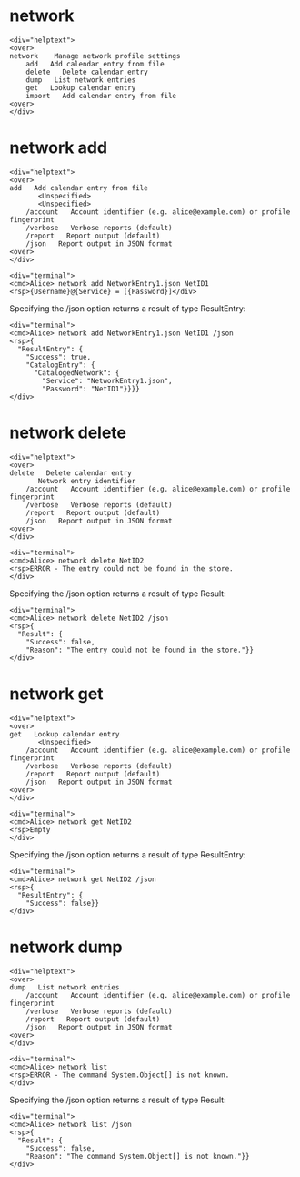 

# network

~~~~
<div="helptext">
<over>
network    Manage network profile settings
    add   Add calendar entry from file
    delete   Delete calendar entry
    dump   List network entries
    get   Lookup calendar entry
    import   Add calendar entry from file
<over>
</div>
~~~~


# network add

~~~~
<div="helptext">
<over>
add   Add calendar entry from file
       <Unspecified>
       <Unspecified>
    /account   Account identifier (e.g. alice@example.com) or profile fingerprint
    /verbose   Verbose reports (default)
    /report   Report output (default)
    /json   Report output in JSON format
<over>
</div>
~~~~

~~~~
<div="terminal">
<cmd>Alice> network add NetworkEntry1.json NetID1
<rsp>{Username}@{Service} = [{Password}]</div>
~~~~

Specifying the /json option returns a result of type ResultEntry:

~~~~
<div="terminal">
<cmd>Alice> network add NetworkEntry1.json NetID1 /json
<rsp>{
  "ResultEntry": {
    "Success": true,
    "CatalogEntry": {
      "CatalogedNetwork": {
        "Service": "NetworkEntry1.json",
        "Password": "NetID1"}}}}
</div>
~~~~


# network delete

~~~~
<div="helptext">
<over>
delete   Delete calendar entry
       Network entry identifier
    /account   Account identifier (e.g. alice@example.com) or profile fingerprint
    /verbose   Verbose reports (default)
    /report   Report output (default)
    /json   Report output in JSON format
<over>
</div>
~~~~

~~~~
<div="terminal">
<cmd>Alice> network delete NetID2
<rsp>ERROR - The entry could not be found in the store.
</div>
~~~~

Specifying the /json option returns a result of type Result:

~~~~
<div="terminal">
<cmd>Alice> network delete NetID2 /json
<rsp>{
  "Result": {
    "Success": false,
    "Reason": "The entry could not be found in the store."}}
</div>
~~~~


# network get

~~~~
<div="helptext">
<over>
get   Lookup calendar entry
       <Unspecified>
    /account   Account identifier (e.g. alice@example.com) or profile fingerprint
    /verbose   Verbose reports (default)
    /report   Report output (default)
    /json   Report output in JSON format
<over>
</div>
~~~~

~~~~
<div="terminal">
<cmd>Alice> network get NetID2
<rsp>Empty
</div>
~~~~

Specifying the /json option returns a result of type ResultEntry:

~~~~
<div="terminal">
<cmd>Alice> network get NetID2 /json
<rsp>{
  "ResultEntry": {
    "Success": false}}
</div>
~~~~


# network dump

~~~~
<div="helptext">
<over>
dump   List network entries
    /account   Account identifier (e.g. alice@example.com) or profile fingerprint
    /verbose   Verbose reports (default)
    /report   Report output (default)
    /json   Report output in JSON format
<over>
</div>
~~~~

~~~~
<div="terminal">
<cmd>Alice> network list
<rsp>ERROR - The command System.Object[] is not known.
</div>
~~~~

Specifying the /json option returns a result of type Result:

~~~~
<div="terminal">
<cmd>Alice> network list /json
<rsp>{
  "Result": {
    "Success": false,
    "Reason": "The command System.Object[] is not known."}}
</div>
~~~~


